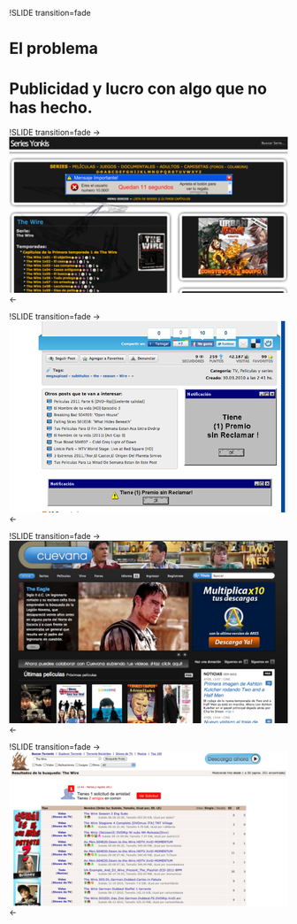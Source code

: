 !SLIDE transition=fade 
# El problema

# Publicidad y lucro con algo que no has hecho. #

!SLIDE  transition=fade
-> [ ![Series Yonkis](screen_sy.png) ](http://seriesyonkis.com/) <-

!SLIDE  transition=fade
-> [ ![Taringa](screen_tr.png) ](http://taringa.net/) <-

!SLIDE  transition=fade
-> [ ![Cuevana](screen_cuevana.png) ](http://cuevana.tv/) <-

!SLIDE  transition=fade
-> [ ![The Pirate Bay](screen_pb.png) ](http://thepiratebay.org/) <-

